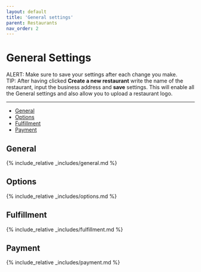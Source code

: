 ```yaml
---
layout: default
title: 'General settings'
parent: Restaurants
nav_order: 2
---
```


# General Settings

<span class="badge badge-warning">ALERT:</span><span> Make sure to save your settings after each change you make.</span><br>
<span class="badge badge-info">TIP:</span><span> After having clicked **Create a new restaurant** write the name of the restaurant, input the business address and <strong>save</strong> settings. This will enable all the General settings and also allow you to upload a restaurant logo.</span>




---

- [General](#general)
- [Options](#options)
- [Fulfillment](#fulfillment)
- [Payment](#payment)



## General 

{% include_relative _includes/general.md %}

## Options

{% include_relative _includes/options.md %}

## Fulfillment

{% include_relative _includes/fulfillment.md %}

## Payment

{% include_relative _includes/payment.md %}
